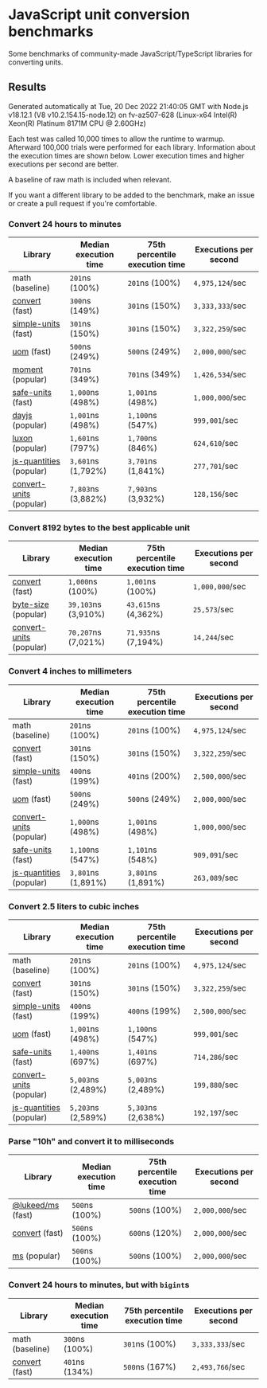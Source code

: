 # JavaScript unit conversion benchmarks

Some benchmarks of community-made JavaScript/TypeScript libraries for converting units.

## Results

<!-- beginblock(results) -->

Generated automatically at Tue, 20 Dec 2022 21:40:05 GMT with Node.js v18.12.1 (V8 v10.2.154.15-node.12) on fv-az507-628 (Linux-x64 Intel(R) Xeon(R) Platinum 8171M CPU @ 2.60GHz)

Each test was called 10,000 times to allow the runtime to warmup.
Afterward 100,000 trials were performed for each library.
Information about the execution times are shown below.
Lower execution times and higher executions per second are better.

A baseline of raw math is included when relevant.

If you want a different library to be added to the benchmark, make an issue or create a pull request if you're comfortable.

### Convert 24 hours to minutes

| Library                                                            | Median execution time | 75th percentile execution time | Executions per second |
| ------------------------------------------------------------------ | --------------------- | ------------------------------ | --------------------- |
| math (baseline)                                                    | `201`ns (100%)        | `201`ns (100%)                 | `4,975,124`/sec       |
| [convert](https://npmjs.com/package/convert) (fast)                | `300`ns (149%)        | `301`ns (150%)                 | `3,333,333`/sec       |
| [simple-units](https://npmjs.com/package/simple-units) (fast)      | `301`ns (150%)        | `301`ns (150%)                 | `3,322,259`/sec       |
| [uom](https://npmjs.com/package/uom) (fast)                        | `500`ns (249%)        | `500`ns (249%)                 | `2,000,000`/sec       |
| [moment](https://npmjs.com/package/moment) (popular)               | `701`ns (349%)        | `701`ns (349%)                 | `1,426,534`/sec       |
| [safe-units](https://npmjs.com/package/safe-units) (fast)          | `1,000`ns (498%)      | `1,001`ns (498%)               | `1,000,000`/sec       |
| [dayjs](https://npmjs.com/package/dayjs) (popular)                 | `1,001`ns (498%)      | `1,100`ns (547%)               | `999,001`/sec         |
| [luxon](https://npmjs.com/package/luxon) (popular)                 | `1,601`ns (797%)      | `1,700`ns (846%)               | `624,610`/sec         |
| [js-quantities](https://npmjs.com/package/js-quantities) (popular) | `3,601`ns (1,792%)    | `3,701`ns (1,841%)             | `277,701`/sec         |
| [convert-units](https://npmjs.com/package/convert-units) (popular) | `7,803`ns (3,882%)    | `7,903`ns (3,932%)             | `128,156`/sec         |

### Convert 8192 bytes to the best applicable unit

| Library                                                            | Median execution time | 75th percentile execution time | Executions per second |
| ------------------------------------------------------------------ | --------------------- | ------------------------------ | --------------------- |
| [convert](https://npmjs.com/package/convert) (fast)                | `1,000`ns (100%)      | `1,001`ns (100%)               | `1,000,000`/sec       |
| [byte-size](https://npmjs.com/package/byte-size) (popular)         | `39,103`ns (3,910%)   | `43,615`ns (4,362%)            | `25,573`/sec          |
| [convert-units](https://npmjs.com/package/convert-units) (popular) | `70,207`ns (7,021%)   | `71,935`ns (7,194%)            | `14,244`/sec          |

### Convert 4 inches to millimeters

| Library                                                            | Median execution time | 75th percentile execution time | Executions per second |
| ------------------------------------------------------------------ | --------------------- | ------------------------------ | --------------------- |
| math (baseline)                                                    | `201`ns (100%)        | `201`ns (100%)                 | `4,975,124`/sec       |
| [convert](https://npmjs.com/package/convert) (fast)                | `301`ns (150%)        | `301`ns (150%)                 | `3,322,259`/sec       |
| [simple-units](https://npmjs.com/package/simple-units) (fast)      | `400`ns (199%)        | `401`ns (200%)                 | `2,500,000`/sec       |
| [uom](https://npmjs.com/package/uom) (fast)                        | `500`ns (249%)        | `500`ns (249%)                 | `2,000,000`/sec       |
| [convert-units](https://npmjs.com/package/convert-units) (popular) | `1,000`ns (498%)      | `1,001`ns (498%)               | `1,000,000`/sec       |
| [safe-units](https://npmjs.com/package/safe-units) (fast)          | `1,100`ns (547%)      | `1,101`ns (548%)               | `909,091`/sec         |
| [js-quantities](https://npmjs.com/package/js-quantities) (popular) | `3,801`ns (1,891%)    | `3,801`ns (1,891%)             | `263,089`/sec         |

### Convert 2.5 liters to cubic inches

| Library                                                            | Median execution time | 75th percentile execution time | Executions per second |
| ------------------------------------------------------------------ | --------------------- | ------------------------------ | --------------------- |
| math (baseline)                                                    | `201`ns (100%)        | `201`ns (100%)                 | `4,975,124`/sec       |
| [convert](https://npmjs.com/package/convert) (fast)                | `301`ns (150%)        | `301`ns (150%)                 | `3,322,259`/sec       |
| [simple-units](https://npmjs.com/package/simple-units) (fast)      | `400`ns (199%)        | `400`ns (199%)                 | `2,500,000`/sec       |
| [uom](https://npmjs.com/package/uom) (fast)                        | `1,001`ns (498%)      | `1,100`ns (547%)               | `999,001`/sec         |
| [safe-units](https://npmjs.com/package/safe-units) (fast)          | `1,400`ns (697%)      | `1,401`ns (697%)               | `714,286`/sec         |
| [convert-units](https://npmjs.com/package/convert-units) (popular) | `5,003`ns (2,489%)    | `5,003`ns (2,489%)             | `199,880`/sec         |
| [js-quantities](https://npmjs.com/package/js-quantities) (popular) | `5,203`ns (2,589%)    | `5,303`ns (2,638%)             | `192,197`/sec         |

### Parse "10h" and convert it to milliseconds

| Library                                                   | Median execution time | 75th percentile execution time | Executions per second |
| --------------------------------------------------------- | --------------------- | ------------------------------ | --------------------- |
| [@lukeed/ms](https://npmjs.com/package/@lukeed/ms) (fast) | `500`ns (100%)        | `500`ns (100%)                 | `2,000,000`/sec       |
| [convert](https://npmjs.com/package/convert) (fast)       | `500`ns (100%)        | `600`ns (120%)                 | `2,000,000`/sec       |
| [ms](https://npmjs.com/package/ms) (popular)              | `500`ns (100%)        | `500`ns (100%)                 | `2,000,000`/sec       |

### Convert 24 hours to minutes, but with `bigint`s

| Library                                             | Median execution time | 75th percentile execution time | Executions per second |
| --------------------------------------------------- | --------------------- | ------------------------------ | --------------------- |
| math (baseline)                                     | `300`ns (100%)        | `301`ns (100%)                 | `3,333,333`/sec       |
| [convert](https://npmjs.com/package/convert) (fast) | `401`ns (134%)        | `500`ns (167%)                 | `2,493,766`/sec       |

<!-- endblock(results) -->

